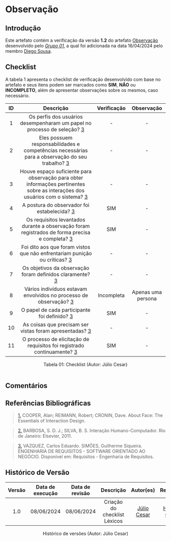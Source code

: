 # Observação

## Introdução

Este artefato contém a verificação da versão **1.2** do artefato [Observação](https://requisitos-de-software.github.io/2024.1-DiarioOficialdaUniao/elicitacao/tecnicas/observacao/) desenvolvido pelo [*Grupo 01*](https://requisitos-de-software.github.io/2024.1-DiarioOficialdaUniao/), a qual foi adicionada na data 16/04/2024 pelo membro [Diego Sousa](https://github.com/DiegoSousaLeite).

## Checklist

A tabela 1 apresenta o checklist de verificação desenvolvido com base no artefato e seus itens podem ser marcados como **SIM**, **NÃO** ou **INCOMPLETO**, além de apresentar observações sobre os mesmos, caso necessário.

| ID | Descrição | Verificação | Observação |
| :--: | :-----: | :---------: | :--------: |
| 1 | Os perfis dos usuários desempenharam um papel no processo de seleção? <a id="REF3" href="#anchor_3"> 3</a> | - | - |
| 2 | Eles possuem responsabilidades e competências necessárias para a observação do seu trabalho? <a id="REF3" href="#anchor_3"> 3</a> | - | - |
| 3 | Houve espaço suficiente para observação para obter informações pertinentes sobre as interações dos usuários com o sistema? <a id="REF3" href="#anchor_3"> 3 </a> | - | - |
| 4 | A postura do observador foi estabelecida? <a id="REF3" href="#anchor_3"> 3</a> | SIM | - |
| 5 | Os requisitos levantados durante a observação foram registrados de forma precisa e completa? <a id="REF3" href="#anchor_3"> 3</a> | SIM | - |
| 6 | Foi dito aos que foram vistos que não enfrentariam punição ou críticas? <a id="REF3" href="#anchor_3"> 3</a> | - | - |
| 7 | Os objetivos da observação foram definidos claramente? <a id="REF3" href="#anchor_3"> 3</a> | - | - |
| 8 | Vários indivíduos estavam envolvidos no processo de observação? <a id="REF3" href="#anchor_3"> 3</a> | Incompleta | Apenas uma persona |
| 9 | O papel de cada participante foi definido? <a id="REF3" href="#anchor_3"> 3</a> | SIM | - |
| 10 | As coisas que precisam ser vistas foram apresentadas? <a id="REF3" href="#anchor_3"> 3</a> | - | - |
| 11 | O processo de elicitação de requisitos foi registrado continuamente? <a id="REF3" href="#anchor_3"> 3</a> | SIM | - |

<div align="center">
<figcaption align="center">Tabela 01: Checklist (Autor: Júlio Cesar)</figcaption>
</div>
<br/>

## Comentários





## Referências Bibliográficas

> <a id="FTF1Ref" href="#FTF1">1.</a> COOPER, Alan; REIMANN, Robert; CRONIN, Dave. About Face: The Essentials of Interaction Design.

> <a id="FTF2Ref" href="#FTF2">2.</a> BARBOSA, S. D. J.; SILVA, B. S. Interação Humano-Computador. Rio de Janeiro: Elsevier, 2011.

> <a id="FTF2Ref" href="#FTF3">3.</a> VAZQUEZ, Carlos Eduardo. SIMÕES, Guilherme Siqueira. ENGENHARIA DE REQUISITOS - SOFTWARE ORIENTADO AO NEGÓCIO. Disponível em: Requisitos - Engenharia de Requisitos.


## Histórico de Versão

| Versão | Data de execução | Data de revisão |  Descrição                          | Autor(es)                                           | Revisor(es)                                           |
| :----: | :--------------: | :-------------: | :---------------------------------: | :-------------------------------------------------: | :---------------------------------------------------: |
| 1.0    | 08/06/2024       | 08/06/2024      | Criação do checklist Léxicos   | [Júlio Cesar](https://github.com/Julio1099)   | [Henrique Galdino](https://github.com/hgaldino05)         |

<div align="center">
<figcaption align="center">Histórico de versões (Autor: Júlio Cesar)</figcaption>
</div>
<br/>